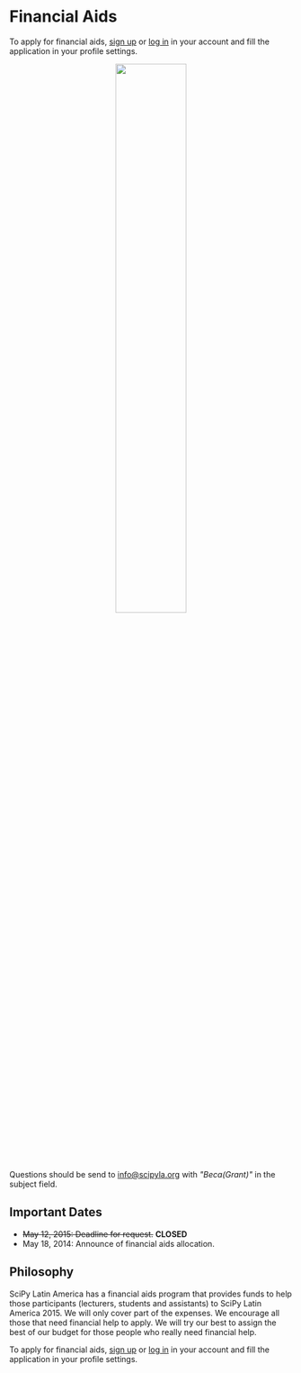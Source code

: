 # Financial Aids

To apply for financial aids,
[sign up](https://conf.scipyla.org/user/register)
or [log in](https://conf.scipyla.org/user/login) in your account
and fill the application in your profile settings.

<div style="text-align: center">
<img width="50%" src="https://github.com/scipy-latinamerica/scipyla2015/raw/master/beca/imgs/check.png" />
</div>

Questions should be send to info@scipyla.org
with *"Beca(Grant)"* in the subject field.

## Important Dates

* ~~May 12, 2015: Deadline for request.~~ **CLOSED**
* May 18, 2014: Announce of financial aids allocation.

## Philosophy

SciPy Latin America has a financial aids program
that provides funds to help those participants (lecturers, students and assistants)
to SciPy Latin America 2015.
We will only cover part of the expenses.
We encourage all those that need financial help to apply.
We will try our best to assign the best of our budget
for those people who really need financial help.

To apply for financial aids,
[sign up](https://conf.scipyla.org/user/register)
or [log in](https://conf.scipyla.org/user/login) in your account
and fill the application in your profile settings.
